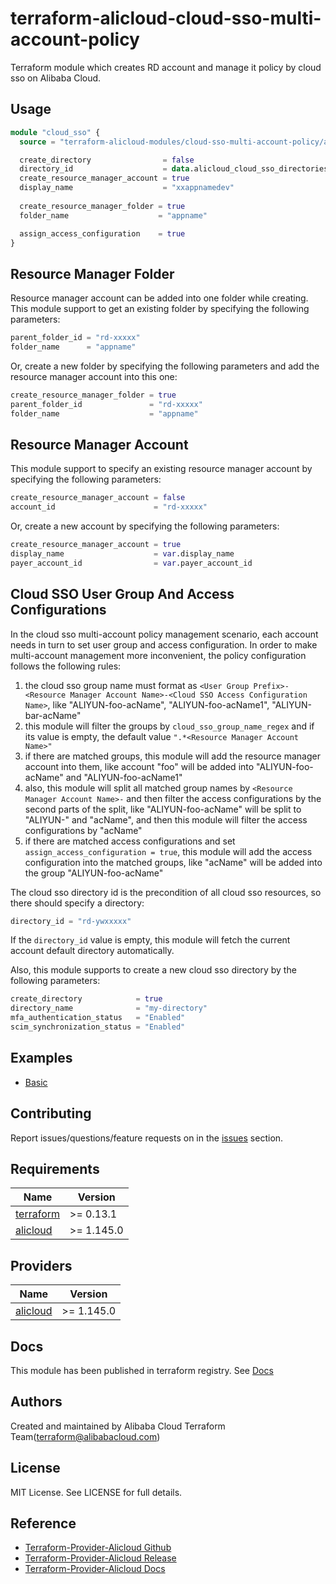 # terraform-alicloud-cloud-sso-multi-account-policy

Terraform module which creates RD account and manage it policy by cloud sso on Alibaba Cloud.

## Usage

```terraform
module "cloud_sso" {
  source = "terraform-alicloud-modules/cloud-sso-multi-account-policy/alicloud"

  create_directory                = false
  directory_id                    = data.alicloud_cloud_sso_directories.default.ids.0
  create_resource_manager_account = true
  display_name                    = "xxappnamedev"
  
  create_resource_manager_folder = true
  folder_name                    = "appname"

  assign_access_configuration    = true
}
```

## Resource Manager Folder

Resource manager account can be added into one folder while creating. This module support to get an existing folder by 
specifying the following parameters:

```terraform
parent_folder_id = "rd-xxxxx"
folder_name      = "appname"
```

Or, create a new folder by specifying the following parameters and add the resource manager account into this one:

```terraform
create_resource_manager_folder = true
parent_folder_id               = "rd-xxxxx"
folder_name                    = "appname"
```

## Resource Manager Account

This module support to specify an existing resource manager account by specifying the following parameters:

```terraform
create_resource_manager_account = false
account_id                      = "rd-xxxxx"
```

Or, create a new account by specifying the following parameters:

```terraform
create_resource_manager_account = true
display_name                    = var.display_name
payer_account_id                = var.payer_account_id
```

## Cloud SSO User Group And Access Configurations

In the cloud sso multi-account policy management scenario, each account needs in turn to set user group and access configuration.
In order to make multi-account management more inconvenient, the policy configuration follows the following rules:

1. the cloud sso group name must format as `<User Group Prefix>-<Resource Manager Account Name>-<Cloud SSO Access Configuration Name>`,
   like "ALIYUN-foo-acName", "ALIYUN-foo-acName1", "ALIYUN-bar-acName"
2. this module will filter the groups by `cloud_sso_group_name_regex` and if its value is empty, the default value `".*<Resource Manager Account Name>"`
3. if there are matched groups, this module will add the resource manager account into them, like account "foo" will be added into "ALIYUN-foo-acName" and "ALIYUN-foo-acName1"
4. also, this module will split all matched group names by `<Resource Manager Account Name>-` and then filter the access configurations by the second parts of the split,
   like "ALIYUN-foo-acName" will be split to "ALIYUN-" and "acName", and then this module will filter the access configurations by "acName"
5. if there are matched access configurations and set `assign_access_configuration = true`, this module will add the access configuration into the matched groups,
   like "acName" will be added into the group "ALIYUN-foo-acName"

The cloud sso directory id is the precondition of all cloud sso resources, so there should specify a directory:

```terraform
directory_id = "rd-ywxxxxx"
```

If the `directory_id` value is empty, this module will fetch the current account default directory automatically.

Also, this module supports to create a new cloud sso directory by the following parameters:

```terraform
create_directory            = true
directory_name              = "my-directory"
mfa_authentication_status   = "Enabled"
scim_synchronization_status = "Enabled"
```

## Examples

- [Basic](https://github.com/terraform-alicloud-modules/terraform-alicloud-cloud-sso-multi-account-policy/tree/master/examples/basic)

## Contributing

Report issues/questions/feature requests on in the [issues](https://github.com/terraform-alicloud-modules/terraform-alicloud-cloud-sso-multi-account-policy/issues/new) section.

<!-- BEGINNING OF PRE-COMMIT-TERRAFORM DOCS HOOK -->
## Requirements

| Name | Version |
|------|---------|
| <a name="requirement_terraform"></a> [terraform](#requirement\_terraform) | >= 0.13.1 |
| <a name="requirement_alicloud"></a> [alicloud](#requirement\_alicloud) | >= 1.145.0 |

## Providers

| Name | Version |
|------|---------|
| <a name="provider_alicloud"></a> [alicloud](#provider\_alicloud) | >= 1.145.0

## Docs

This module has been published in terraform registry. See [Docs](https://registry.terraform.io/modules/terraform-alicloud-modules/cloud-sso-multi-account-policy/alicloud/latest)

## Authors

Created and maintained by Alibaba Cloud Terraform Team(terraform@alibabacloud.com)

## License

MIT License. See LICENSE for full details.

## Reference

* [Terraform-Provider-Alicloud Github](https://github.com/aliyun/terraform-provider-alicloud)
* [Terraform-Provider-Alicloud Release](https://releases.hashicorp.com/terraform-provider-alicloud/)
* [Terraform-Provider-Alicloud Docs](https://registry.terraform.io/providers/aliyun/alicloud/latest/docs)

